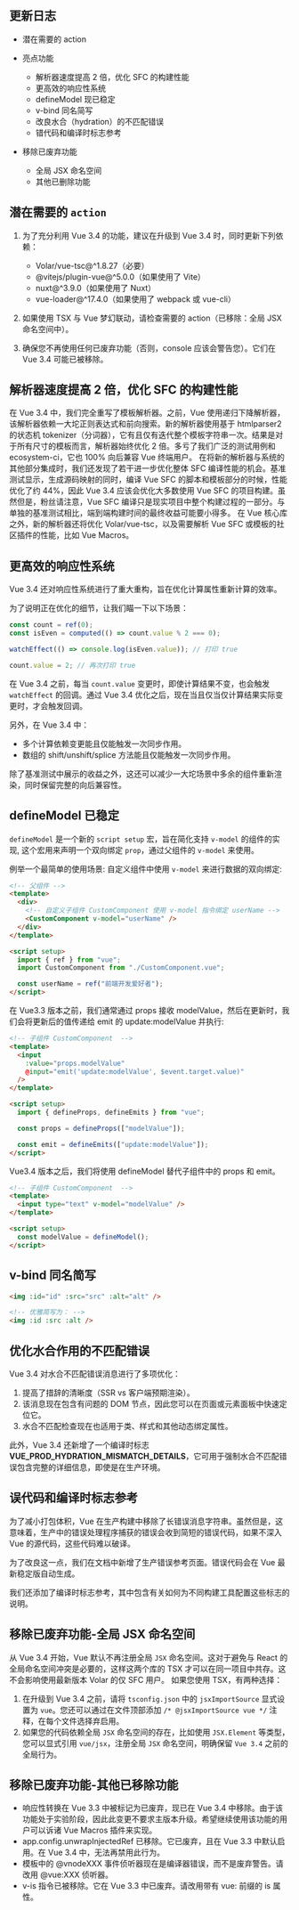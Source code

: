 ## 更新日志

- 潜在需要的 action
- 亮点功能

  - 解析器速度提高 2 倍，优化 SFC 的构建性能
  - 更高效的响应性系统
  - defineModel 现已稳定
  - v-bind 同名简写
  - 改良水合（hydration）的不匹配错误
  - 错代码和编译时标志参考

- 移除已废弃功能

  - 全局 JSX 命名空间
  - 其他已删除功能

## 潜在需要的 `action`

1. 为了充分利用 Vue 3.4 的功能，建议在升级到 Vue 3.4 时，同时更新下列依赖：

   - Volar/vue-tsc@^1.8.27（必要）
   - @vitejs/plugin-vue@^5.0.0（如果使用了 Vite）
   - nuxt@^3.9.0（如果使用了 Nuxt）
   - vue-loader@^17.4.0（如果使用了 webpack 或 vue-cli）

2. 如果使用 TSX 与 Vue 梦幻联动，请检查需要的 action（已移除：全局 JSX 命名空间中）。
3. 确保您不再使用任何已废弃功能（否则，console 应该会警告您）。它们在 Vue 3.4 可能已被移除。

## 解析器速度提高 2 倍，优化 SFC 的构建性能

在 Vue 3.4 中，我们完全重写了模板解析器。之前，Vue 使用递归下降解析器，该解析器依赖一大坨正则表达式和前向搜索。新的解析器使用基于 htmlparser2 的状态机 tokenizer（分词器），它有且仅有迭代整个模板字符串一次。结果是对于所有尺寸的模板而言，解析器始终优化 2 倍。多亏了我们广泛的测试用例和 ecosystem-ci，它也 100% 向后兼容 Vue 终端用户。
在将新的解析器与系统的其他部分集成时，我们还发现了若干进一步优化整体 SFC 编译性能的机会。基准测试显示，生成源码映射的同时，编译 Vue SFC 的脚本和模板部分的时候，性能优化了约 44%，因此 Vue 3.4 应该会优化大多数使用 Vue SFC 的项目构建。虽然但是，粉丝请注意，Vue SFC 编译只是现实项目中整个构建过程的一部分。与单独的基准测试相比，端到端构建时间的最终收益可能要小得多。
在 Vue 核心库之外，新的解析器还将优化 Volar/vue-tsc，以及需要解析 Vue SFC 或模板的社区插件的性能，比如 Vue Macros。

## 更高效的响应性系统

Vue 3.4 还对响应性系统进行了重大重构，旨在优化计算属性重新计算的效率。

为了说明正在优化的细节，让我们瞄一下以下场景：

```js
const count = ref(0);
const isEven = computed(() => count.value % 2 === 0);

watchEffect(() => console.log(isEven.value)); // 打印 true

count.value = 2; // 再次打印 true
```

在 Vue 3.4 之前，每当 `count.value` 变更时，即使计算结果不变，也会触发 `watchEffect` 的回调。通过 Vue 3.4 优化之后，现在当且仅当仅计算结果实际变更时，才会触发回调。

另外，在 Vue 3.4 中：

- 多个计算依赖变更能且仅能触发一次同步作用。
- 数组的 shift/unshift/splice 方法能且仅能触发一次同步作用。

除了基准测试中展示的收益之外，这还可以减少一大坨场景中多余的组件重新渲染，同时保留完整的向后兼容性。

## defineModel 已稳定

`defineModel` 是一个新的 `script setup` 宏，旨在简化支持 `v-model` 的组件的实现, 这个宏用来声明一个双向绑定 `prop`，通过父组件的 `v-model` 来使用。

例举一个最简单的使用场景: 自定义组件中使用 `v-model` 来进行数据的双向绑定:

```html
<!-- 父组件 -->
<template>
  <div>
    <!-- 自定义子组件 CustomComponent 使用 v-model 指令绑定 userName -->
    <CustomComponent v-model="userName" />
  </div>
</template>

<script setup>
  import { ref } from "vue";
  import CustomComponent from "./CustomComponent.vue";

  const userName = ref("前端开发爱好者");
</script>
```

在 Vue3.3 版本之前，我们通常通过 props 接收 modelValue，然后在更新时，我们会将更新后的值传递给 emit 的 update:modelValue 并执行:

```html
<!-- 子组件 CustomComponent  -->
<template>
  <input
    :value="props.modelValue"
    @input="emit('update:modelValue', $event.target.value)"
  />
</template>

<script setup>
  import { defineProps, defineEmits } from "vue";

  const props = defineProps(["modelValue"]);

  const emit = defineEmits(["update:modelValue"]);
</script>
```

Vue3.4 版本之后，我们将使用 defineModel 替代子组件中的 props 和 emit。

```html
<!-- 子组件 CustomComponent  -->
<template>
  <input type="text" v-model="modelValue" />
</template>

<script setup>
  const modelValue = defineModel();
</script>
```

## v-bind 同名简写

```html
<img :id="id" :src="src" :alt="alt" />

<!-- 优雅简写为： -->
<img :id :src :alt />
```

## 优化水合作用的不匹配错误

Vue 3.4 对水合不匹配错误消息进行了多项优化：

1. 提高了措辞的清晰度（SSR vs 客户端预期渲染）。
2. 该消息现在包含有问题的 DOM 节点，因此您可以在页面或元素面板中快速定位它。
3. 水合不匹配检查现在也适用于类、样式和其他动态绑定属性。

此外，Vue 3.4 还新增了一个编译时标志 **VUE_PROD_HYDRATION_MISMATCH_DETAILS**，它可用于强制水合不匹配错误包含完整的详细信息，即使是在生产环境。

## 误代码和编译时标志参考

为了减小打包体积，Vue 在生产构建中移除了长错误消息字符串。虽然但是，这意味着，生产中的错误处理程序捕获的错误会收到简短的错误代码，如果不深入 Vue 的源代码，这些代码难以破译。

为了改良这一点，我们在文档中新增了生产错误参考页面。错误代码会在 Vue 最新稳定版自动生成。

我们还添加了编译时标志参考，其中包含有关如何为不同构建工具配置这些标志的说明。

## 移除已废弃功能-全局 JSX 命名空间

从 Vue 3.4 开始，Vue 默认不再注册全局 `JSX` 命名空间。这对于避免与 React 的全局命名空间冲突是必要的，这样这两个库的 TSX 才可以在同一项目中共存。这不会影响使用最新版本 Volar 的仅 SFC 用户。
如果您使用 TSX，有两种选择：

1. 在升级到 Vue 3.4 之前，请将 `tsconfig.json` 中的 `jsxImportSource` 显式设置为 `vue`。您还可以通过在文件顶部添加 `/* @jsxImportSource vue */` 注释，在每个文件选择弃启用。
2. 如果您的代码依赖全局 `JSX` 命名空间的存在，比如使用 `JSX.Element` 等类型，您可以显式引用 `vue/jsx`，注册全局 `JSX` 命名空间，明确保留 `Vue 3.4` 之前的全局行为。

## 移除已废弃功能-其他已移除功能

- 响应性转换在 Vue 3.3 中被标记为已废弃，现已在 Vue 3.4 中移除。由于该功能处于实验阶段，因此此变更不要求主版本升级。希望继续使用该功能的用户可以诉诸 Vue Macros 插件来实现。
- app.config.unwrapInjectedRef 已移除。它已废弃，且在 Vue 3.3 中默认启用。在 Vue 3.4 中，无法再禁用此行为。
- 模板中的 @vnodeXXX 事件侦听器现在是编译器错误，而不是废弃警告。请改用 @vue:XXX 侦听器。
- v-is 指令已被移除。它在 Vue 3.3 中已废弃。请改用带有 vue: 前缀的 is 属性。
